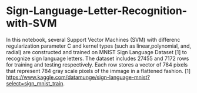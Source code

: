 #  Sign-Language-Letter-Recognition-with-SVM
 In this notebook, several Support Vector Machines (SVM) with differenc regularization parameter C and kernel types (such as linear,polynomial, and, radial) are constructed and trained on MNIST Sign Language Dataset [1] to recognize sign language letters. The dataset includes 27455 and 7172 rows for training and testing respectively. Each row stores a vector of 784 pixels that represent 784 gray scale pixels of the immage in a flattened fashion.  [1] https://www.kaggle.com/datamunge/sign-language-mnist?select=sign_mnist_train.
